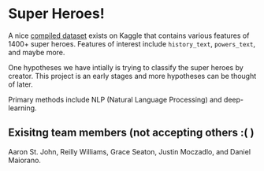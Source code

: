 # Super Heroes!

A nice [compiled dataset](https://www.kaggle.com/jonathanbesomi/superheroes-nlp-dataset?select=superheroes_nlp_dataset.csv) exists on Kaggle that
contains various features of 1400+ super heroes. Features of interest include
`history_text`, `powers_text`, and maybe more.

One hypotheses we have intially is trying to classify the super heroes by
creator. This project is an early stages and more hypotheses can be thought
of later.

Primary methods include NLP (Natural Language Processing) and deep-learning.

## Exisitng team members (not accepting others :( )

Aaron St. John, Reilly Williams, Grace Seaton, Justin Moczadlo, and
Daniel Maiorano.